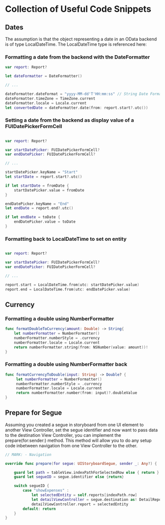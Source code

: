 # Collection of Useful Code Snippets

## Dates

The assumption is that the object representing a date in an OData backend is of type LocalDateTime.
The LocalDateTime type is referenced here: 

### Formatting a date from the backend with the DateFormatter

```swift
var report: Report?

let dateFormatter = DateFormatter()

// ...

dateFormatter.dateFormat = "yyyy-MM-dd'T'HH:mm:ss" // String Date Format
dateFormatter.timeZone = TimeZone.current
dateFormatter.locale = Locale.current
let convertedDate = dateFormatter.date(from: report.start?.utc())

```

### Setting a date from the backend as display value of a FUIDatePickerFormCell

```swift

var report: Report?

var startDatePicker: FUIDatePickerFormCell?
var endDatePicker: FUIDatePickerFormCell?

// ...

startDatePicker.keyName = "Start"
let startDate = report.start?.utc()

if let startDate = fromDate {
    startDatePicker.value = fromDate
}

endDatePicker.keyName = "End"
let endDate = report.end?.utc()

if let endDate = toDate {
    endDatePicker.value = toDate
}

```

### Formatting back to LocalDateTime to set on entity

```swift

var report: Report?

var startDatePicker: FUIDatePickerFormCell?
var endDatePicker: FUIDatePickerFormCell?

// ...

report.start = LocalDateTime.from(utc: startDatePicker.value)
report.end = LocalDateTime.from(utc: endDatePicker.value)

```

## Currency

### Formatting a double using NumberFormatter

```swift
func formatDoubleToCurrency(amount: Double) -> String{
    let numberFormatter = NumberFormatter()
    numberFormatter.numberStyle = .currency
    numberFormatter.locale = Locale.current
    return numberFormatter.string(from: NSNumber(value: amount))!
}
```

### Formatting a double using NumberFormatter back

```swift
func formatCurrencyToDouble(input: String) -> Double? {
     let numberFormatter = NumberFormatter()
     numberFormatter.numberStyle = .currency
     numberFormatter.locale = Locale.current
     return numberFormatter.number(from: input)?.doubleValue
}
```

## Prepare for Segue

Assuming you created a segue in storyboard from one UI element to another View Controller, set the segue identifier and now want to pass data to the destination View Controller, you can implement the prepare(for:sender:) method. This method will allow you to do any setup code inbetween navigation from one View Controller to the other.

```swift
// MARK: - Navigation

override func prepare(for segue: UIStoryboardSegue, sender _: Any?) {

    guard let path = tableView.indexPathForSelectedRow else { return }
    guard let segueID = segue.identifier else {return}

    switch segueID {
        case "showExpenses" :
            let selectedEntity = self.reports[indexPath.row]
            let detailViewController = segue.destination as! DetailReportViewController
            detailViewController.report = selectedEntity
        default: return
    }
}


```
